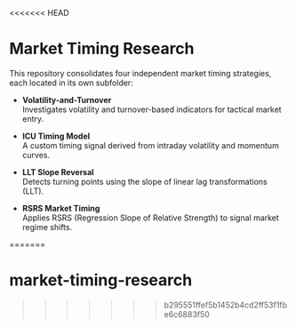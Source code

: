 <<<<<<< HEAD
# Market Timing Research

This repository consolidates four independent market timing strategies, each located in its own subfolder:

- **Volatility-and-Turnover**  
  Investigates volatility and turnover-based indicators for tactical market entry.

- **ICU Timing Model**  
  A custom timing signal derived from intraday volatility and momentum curves.

- **LLT Slope Reversal**  
  Detects turning points using the slope of linear lag transformations (LLT).

- **RSRS Market Timing**  
  Applies RSRS (Regression Slope of Relative Strength) to signal market regime shifts.

=======
# market-timing-research
>>>>>>> b295551ffef5b1452b4cd2ff53f1fbe6c6883f50
